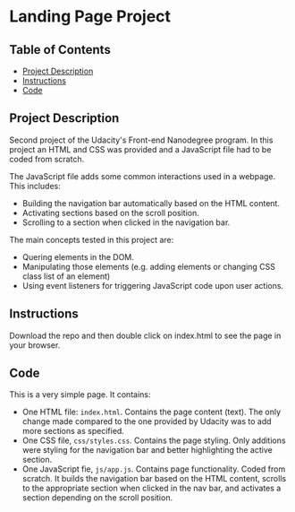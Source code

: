 # Landing Page Project

## Table of Contents

* [Project Description](#project%20description)
* [Instructions](#instructions)
* [Code](#code)


## Project Description

Second project of the Udacity's Front-end Nanodegree program. In this project an HTML and CSS was provided and a JavaScript file had to be coded from scratch.

The JavaScript file adds some common interactions used in a webpage. This includes:
- Building the navigation bar automatically based on the HTML content.
- Activating sections based on the scroll position.
- Scrolling to a section when clicked in the navigation bar.

The main concepts tested in this project are:
- Quering elements in the DOM.
- Manipulating those elements (e.g. adding elements or changing CSS class list of an element)
- Using event listeners for triggering JavaScript code upon user actions.

## Instructions

Download the repo and then double click on index.html to see the page in your browser.

## Code

This is a very simple page. It contains:
- One HTML file: `index.html`. Contains the page content (text). The only change made compared to the one provided by Udacity was to add more sections as specified.
- One CSS file, `css/styles.css`. Contains the page styling. Only additions were styling for the navigation bar and better highlighting the active section.
- One JavaScript fie, `js/app.js`. Contains page functionality. Coded from scratch. It builds the navigation bar based on the HTML content, scrolls to the appropriate section when clicked in the nav bar, and activates a section depending on the scroll position.
